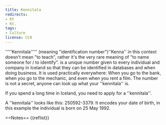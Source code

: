 ```yaml
---
title: Kennitala
redirects:
- Kt
- Kt.
tags:
- Culture
license: CC0
---
```


'''''Kennitala''''' (meaning "identification number")<ref>''Kenna'' in this context doesn't mean "to teach", rather it's the very rare meaning of "to name someone for / to identify".</ref> is a unique number given to every individual and company in Iceland so that they can be identified in databases and when doing business. It is used practically everywhere: When you go to the bank, when you go to the mechanic, and even when you rent a film. The number is not a secret, anyone can look up what your ''kennitala'' is.

If you spend a long time in Iceland, you need to apply for a ''kennitala''.

A ''kennitala'' looks like this: 250592-3379. It encodes your date of birth, in this example the individual is born on 25 May 1992.

==Notes==
{{reflist}}

